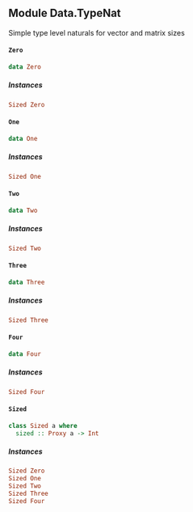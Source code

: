 ## Module Data.TypeNat

Simple type level naturals for vector and matrix sizes

#### `Zero`

``` purescript
data Zero
```

##### Instances
``` purescript
Sized Zero
```

#### `One`

``` purescript
data One
```

##### Instances
``` purescript
Sized One
```

#### `Two`

``` purescript
data Two
```

##### Instances
``` purescript
Sized Two
```

#### `Three`

``` purescript
data Three
```

##### Instances
``` purescript
Sized Three
```

#### `Four`

``` purescript
data Four
```

##### Instances
``` purescript
Sized Four
```

#### `Sized`

``` purescript
class Sized a where
  sized :: Proxy a -> Int
```

##### Instances
``` purescript
Sized Zero
Sized One
Sized Two
Sized Three
Sized Four
```


